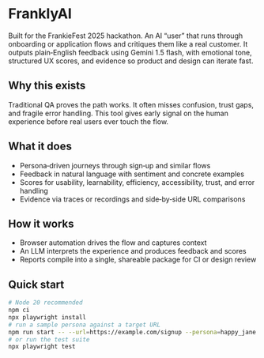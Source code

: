 # FranklyAI

Built for the FrankieFest 2025 hackathon. An AI “user” that runs through onboarding or application flows and critiques them like a real customer. It outputs plain‑English feedback using Gemini 1.5 flash, with emotional tone, structured UX scores, and evidence so product and design can iterate fast.

## Why this exists
Traditional QA proves the path works. It often misses confusion, trust gaps, and fragile error handling. This tool gives early signal on the human experience before real users ever touch the flow.

## What it does
- Persona‑driven journeys through sign‑up and similar flows
- Feedback in natural language with sentiment and concrete examples
- Scores for usability, learnability, efficiency, accessibility, trust, and error handling
- Evidence via traces or recordings and side‑by‑side URL comparisons

## How it works
- Browser automation drives the flow and captures context
- An LLM interprets the experience and produces feedback and scores
- Reports compile into a single, shareable package for CI or design review

## Quick start
```bash
# Node 20 recommended
npm ci
npx playwright install
# run a sample persona against a target URL
npm run start -- --url=https://example.com/signup --persona=happy_jane
# or run the test suite
npx playwright test
